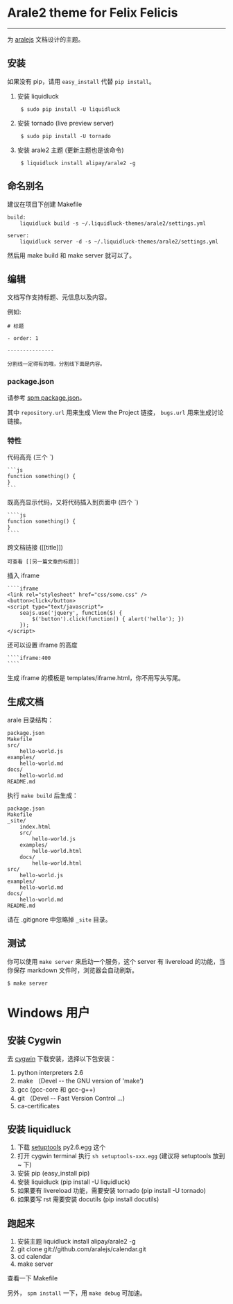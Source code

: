 # Arale2 theme for Felix Felicis

------------

为 [aralejs](http://aralejs.org) 文档设计的主题。


## 安装

如果没有 pip，请用 ``easy_install`` 代替 ``pip install``。

1. 安装 liquidluck

        $ sudo pip install -U liquidluck

2. 安装 tornado (live preview server)

        $ sudo pip install -U tornado

3. 安装 arale2 主题 (更新主题也是该命令)

        $ liquidluck install alipay/arale2 -g


## 命名别名

建议在项目下创建 Makefile

```
build:
    liquidluck build -s ~/.liquidluck-themes/arale2/settings.yml

server:
    liquidluck server -d -s ~/.liquidluck-themes/arale2/settings.yml
```

然后用 make build 和 make server 就可以了。


## 编辑

文档写作支持标题、元信息以及内容。

例如:

```
# 标题

- order: 1

---------------

分割线一定得有的哦，分割线下面是内容。
```

### package.json

请参考 [spm package.json](https://github.com/seajs/spm/wiki/package.json)。

其中 ``repository.url`` 用来生成 View the Project 链接， ``bugs.url`` 用来生成讨论链接。


### 特性

代码高亮 (三个 `)

    ```js
    function something() {
    }
    ```

既高亮显示代码，又将代码插入到页面中 (四个 `)

    ````js
    function something() {
    }
    ````

跨文档链接 ([[title]])

    可查看 [[另一篇文章的标题]]


插入 iframe

    ````iframe
    <link rel="stylesheet" href="css/some.css" />
    <button>click</button>
    <script type="text/javascript">
        seajs.use('jquery', function($) {
            $('button').click(function() { alert('hello'); })
        });
    </script>

还可以设置 iframe 的高度

    ````iframe:400
    ````

生成 iframe 的模板是 templates/iframe.html，你不用写头写尾。

## 生成文档

arale 目录结构：

```
package.json
Makefile
src/
    hello-world.js
examples/
    hello-world.md
docs/
    hello-world.md
README.md
```

执行 ``make build`` 后生成：

```
package.json
Makefile
_site/
    index.html
    src/
        hello-world.js
    examples/
        hello-world.html
    docs/
        hello-world.html
src/
    hello-world.js
examples/
    hello-world.md
docs/
    hello-world.md
README.md
```

请在 .gitignore 中忽略掉 ``_site`` 目录。

## 测试

你可以使用 ``make server`` 来启动一个服务，这个 server 有 livereload 的功能，当你保存 markdown 文件时，浏览器会自动刷新。

```
$ make server
```


# Windows 用户

## 安装 Cygwin

去 [cygwin](http://www.cygwin.com) 下载安装，选择以下包安装：

1. python interpreters 2.6
2. make （Devel -- the GNU version of 'make')
3. gcc (gcc-core 和 gcc-g++)
4. git （Devel -- Fast Version Control …)
5. ca-certificates

## 安装 liquidluck

1. 下载 [setuptools](http://pypi.python.org/pypi/setuptools) py2.6.egg 这个
2. 打开 cygwin terminal 执行 ``sh setuptools-xxx.egg`` (建议将 setuptools 放到 ~ 下)
3. 安装 pip (easy_install pip)
4. 安装 liquidluck (pip install -U liquidluck)
5. 如果要有 livereload 功能，需要安装 tornado (pip install -U tornado)
6. 如果要写 rst 需要安装 docutils (pip install docutils)

## 跑起来

1. 安装主题 liquidluck install alipay/arale2 -g
2. git clone git://github.com/aralejs/calendar.git
3. cd calendar
4. make server

查看一下 Makefile

另外， ``spm install`` 一下，用 ``make debug`` 可加速。
